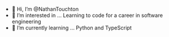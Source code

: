 - 👋 Hi, I’m @NathanTouchton
- 👀 I’m interested in ... Learning to code for a career in software engineering
- 🌱 I’m currently learning ... Python and TypeScript
<!-- - 📫 How to reach me ... -->
<!-- 💞️ I’m looking to collaborate on ... Nothing at this time. -->

<!---
shabasta/shabasta is a ✨ special ✨ repository because its `README.md` (this file) appears on your GitHub profile.
You can click the Preview link to take a look at your changes.
--->
